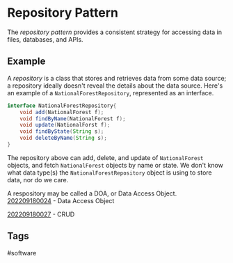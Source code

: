 # Repository Pattern

The *repository pattern* provides a consistent strategy for accessing data in files, databases, and APIs.  

## Example
A *repository* is a class that stores and retrieves data from some data source; a repository ideally doesn't reveal the details about the data source. Here's an example of a `NationalForestRepository`, represented as an interface.

```java
interface NationalForestRepository{
    void add(NationalForest f);
    void findByName(NationalForest f);
    void update(NationalForst f);
    void findByState(String s);
    void deleteByName(String s);
}

```
The repository above can add, delete, and update of `NationalForest` objects, and fetch `NationalForest` objects by name or state. We don't know what data type(s) the `NationalForestRepository` object is using to store data, nor do we care.   

A respository may be called a DOA, or Data Access Object.  
[202209180024](../202209180024) - Data Access Object

[202209180027](../202209180027) - CRUD

## Tags
#software
